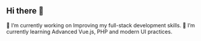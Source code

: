 ## Hi there 👋
🔭 I’m currently working on Improving my full-stack development skills.
🌱 I’m currently learning Advanced Vue.js, PHP and modern UI practices. 
